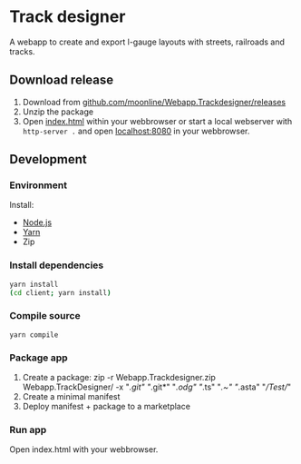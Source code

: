 # Track designer

A webapp to create and export l-gauge layouts with streets, railroads and tracks.


## Download release

1. Download from [github.com/moonline/Webapp.Trackdesigner/releases](https://github.com/moonline/Webapp.Trackdesigner/releases)
2. Unzip the package
3. Open [index.html](index.html) within your webbrowser or start a local webserver with `http-server .` and open [localhost:8080](http://localhost:8080) in your webbrowser.


## Development

### Environment

Install:

* [Node.js](https://nodejs.org/en/download/)
* [Yarn](https://classic.yarnpkg.com/en/docs/install)
* Zip

### Install dependencies

```sh
yarn install
(cd client; yarn install)
```

### Compile source

`yarn compile`


### Package app

1. Create a package: zip -r Webapp.Trackdesigner.zip Webapp.TrackDesigner/ -x "*.git" "*.git*" "*.odg" "*.ts" "*.~" "*.asta" "*/Test/*"
2. Create a minimal manifest
3. Deploy manifest + package to a marketplace


### Run app

Open index.html with your webbrowser.
